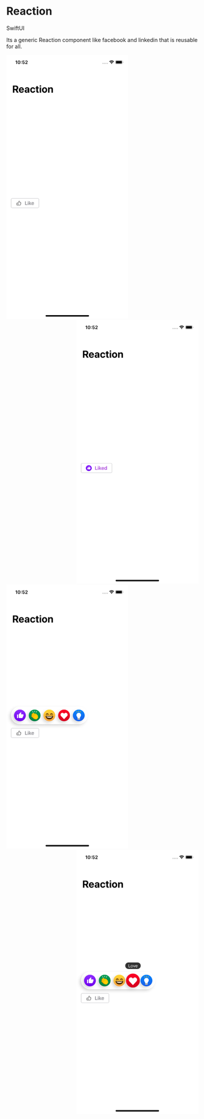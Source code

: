 # Reaction
SwiftUI

Its a generic Reaction component like facebook and linkedin that is reusable for all.


<div align="left">
    <img src="https://github.com/Asif332/Reaction/blob/main/Reactions/Image%201.png" width="320px"</img> 
</div>

<div align="right">
    <img src="https://github.com/Asif332/Reaction/blob/main/Reactions/Image%202.png" width="320px"</img> 
</div>

<div align="left">
    <img src="https://github.com/Asif332/Reaction/blob/main/Reactions/Image%203.png" width="320px"</img> 
</div>

<div align="right">
    <img src="https://github.com/Asif332/Reaction/blob/main/Reactions/Image%204.png" width="320px"</img> 
</div>

